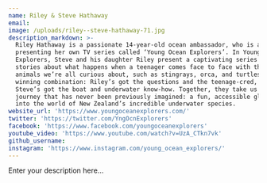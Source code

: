 ```yaml
---
name: Riley & Steve Hathaway
email:
image: /uploads/riley--steve-hathaway-71.jpg
description_markdown: >-
  Riley Hathaway is a passionate 14-year-old ocean ambassador, who is already
  presenting her own TV series called ‘Young Ocean Explorers’. In Young Ocean
  Explorers, Steve and his daughter Riley present a captivating series of
  stories about what happens when a teenager comes face to face with the marine
  animals we’re all curious about, such as stingrays, orca, and turtles. It’s a
  winning combination: Riley’s got the questions and the teenage-cred, and
  Steve’s got the boat and underwater know-how. Together, they take us on a
  journey that has never been previously imagined: a fun, accessible glimpse
  into the world of New Zealand’s incredible underwater species.
website_url: 'https://www.youngoceanexplorers.com/'
twitter: 'https://twitter.com/YngOcnExplorers'
facebook: 'https://www.facebook.com/youngoceanexplorers'
youtube_video: 'https://www.youtube.com/watch?v=UzA_CTkn7vk'
github_username:
instagram: 'https://www.instagram.com/young_ocean_explorers/'
---
```


Enter your description here...
